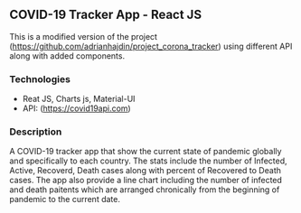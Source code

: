 ## COVID-19 Tracker App - React JS

This is a modified version of the project (https://github.com/adrianhajdin/project_corona_tracker) using different API along with added components. 

### Technologies

- Reat JS, Charts js, Material-UI
- API: (https://covid19api.com)

### Description

A COVID-19 tracker app that show the current state of pandemic globally and specifically to each country. The stats include the number of Infected, Active, Recoverd, Death cases along with percent of Recovered to Death cases. The app also provide a line chart including the number of infected and death paitents which are arranged chronically from the beginning of pandemic to the current date. 







